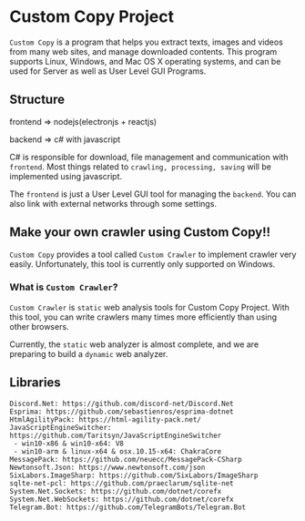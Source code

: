 # Custom Copy Project

`Custom Copy` is a program that helps you extract texts, images and videos from many web sites, and manage downloaded contents.
This program supports Linux, Windows, and Mac OS X operating systems, and can be used for Server as well as User Level GUI Programs.

## Structure

frontend => nodejs(electronjs + reactjs)

backend => c# with javascript

C# is responsible for download, file management and communication with `frontend`.
Most things related to `crawling, processing, saving` will be implemented using javascript.

The `frontend` is just a User Level GUI tool for managing the `backend`.
You can also link with external networks through some settings.

## Make your own crawler using Custom Copy!!

`Custom Copy` provides a tool called `Custom Crawler` to implement crawler very easily.
Unfortunately, this tool is currently only supported on Windows.

### What is `Custom Crawler`?

`Custom Crawler` is `static` web analysis tools for Custom Copy Project.
With this tool, you can write crawlers many times more efficiently than using other browsers.

Currently, the `static` web analyzer is almost complete, and we are preparing to build a `dynamic` web analyzer.

## Libraries

```
Discord.Net: https://github.com/discord-net/Discord.Net
Esprima: https://github.com/sebastienros/esprima-dotnet
HtmlAgilityPack: https://html-agility-pack.net/
JavaScriptEngineSwitcher: https://github.com/Taritsyn/JavaScriptEngineSwitcher
 - win10-x86 & win10-x64: V8
 - win10-arm & linux-x64 & osx.10.15-x64: ChakraCore
MessagePack: https://github.com/neuecc/MessagePack-CSharp
Newtonsoft.Json: https://www.newtonsoft.com/json
SixLabors.ImageSharp: https://github.com/SixLabors/ImageSharp
sqlte-net-pcl: https://github.com/praeclarum/sqlite-net
System.Net.Sockets: https://github.com/dotnet/corefx
System.Net.WebSockets: https://github.com/dotnet/corefx
Telegram.Bot: https://github.com/TelegramBots/Telegram.Bot
```
